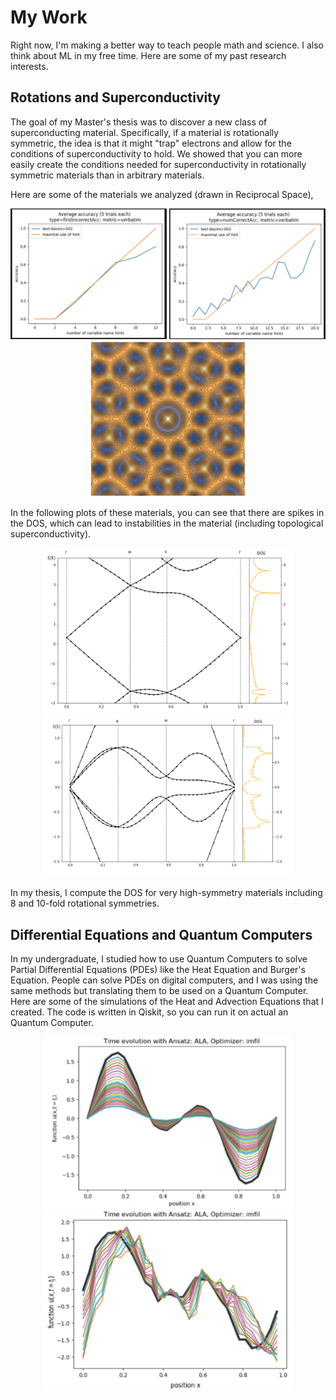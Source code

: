# My Work


Right now, I'm making a better way to teach people math and science. I also think about ML in my free time. Here are some of my past research interests. 



## Rotations and Superconductivity


The goal of my Master's thesis was to discover a new class of superconducting material. Specifically, if a material is rotationally symmetric, the idea is that it might "trap" electrons and allow for the conditions of superconductivity to hold. We showed that you can  more easily create the conditions needed for superconductivity in rotationally symmetric materials than in arbitrary materials.

Here are some of the materials we analyzed (drawn in Reciprocal Space),

<p align="center">
<img src="/images/2.png" alt="4 fold mat" width="250"/>
<img src="/images/3.png" alt="6 fold mat" width="250"/>
<img src="/images/4.png" alt="10 fold mat" width="250"/>
</p>



In the following plots of these materials, you can see that there are spikes in the DOS, which can lead to instabilities in the material (including topological superconductivity).

<p align="center">
<img src="/images/5.png" alt="4 fold band" width="400"/>
<img src="/images/6.png" alt="6 fold band" width="400"/>
<!-- <img src="/images/7.png" alt="10 fold band" width="500"/> -->
</p>


In my thesis, I compute the DOS for very high-symmetry materials including 8 and 10-fold rotational symmetries.



## Differential Equations and Quantum Computers

In my undergraduate, I studied how to use Quantum Computers to solve Partial Differential Equations (PDEs) like the Heat Equation and Burger's Equation.
People can solve PDEs on digital computers, and I was using the same methods but translating them to be used on a Quantum Computer. Here are some of the simulations of the Heat and Advection Equations that I created. The code is written in Qiskit, so you can run it on actual an Quantum Computer.


<p align="center">
<img src="/images/0.png" alt="4 fold band" width="400"/>
<img src="/images/1.png" alt="6 fold band" width="400"/>
</p>
